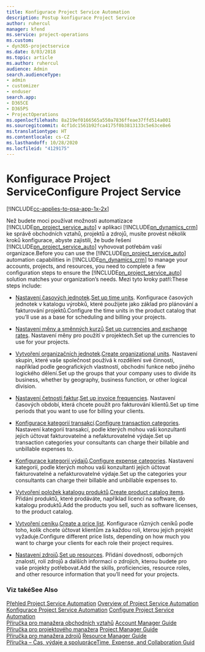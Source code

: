 ```yaml
---
title: Konfigurace Project Service Automation
description: Postup konfigurace Project Service
author: ruhercul
manager: kfend
ms.service: project-operations
ms.custom:
- dyn365-projectservice
ms.date: 8/03/2018
ms.topic: article
ms.author: ruhercul
audience: Admin
search.audienceType:
- admin
- customizer
- enduser
search.app:
- D365CE
- D365PS
- ProjectOperations
ms.openlocfilehash: 8a219ef0166565a550a7836ffeae37ffd514a001
ms.sourcegitcommit: 4cf1dc1561b92fca4175f0b3813133c5e63ce8e6
ms.translationtype: HT
ms.contentlocale: cs-CZ
ms.lasthandoff: 10/28/2020
ms.locfileid: "4129175"
---
```

# <a name="configure-project-service"></a><span data-ttu-id="08368-103">Konfigurace Project Service</span><span class="sxs-lookup"><span data-stu-id="08368-103">Configure Project Service</span></span>

[!INCLUDE[cc-applies-to-psa-app-1x-2x](../includes/cc-applies-to-psa-app-1x-2x.md)]

<span data-ttu-id="08368-104">Než budete moci používat možnosti automatizace [!INCLUDE[pn_project_service_auto](../includes/pn-project-service-auto.md)] v aplikaci [!INCLUDE[pn_dynamics_crm](../includes/pn-dynamics-crm.md)] ke správě obchodních vztahů, projektů a zdrojů, musíte provést několik kroků konfigurace, abyste zajistili, že bude řešení [!INCLUDE[pn_project_service_auto](../includes/pn-project-service-auto.md)] vyhovovat potřebám vaší organizace.</span><span class="sxs-lookup"><span data-stu-id="08368-104">Before you can use the [!INCLUDE[pn_project_service_auto](../includes/pn-project-service-auto.md)] automation capabilities in [!INCLUDE[pn_dynamics_crm](../includes/pn-dynamics-crm.md)] to manage your accounts, projects, and resources, you need to complete a few configuration steps to ensure the [!INCLUDE[pn_project_service_auto](../includes/pn-project-service-auto.md)] solution matches your organization’s needs.</span></span> <span data-ttu-id="08368-105">Mezi tyto kroky patří:</span><span class="sxs-lookup"><span data-stu-id="08368-105">These steps include:</span></span>  
  
-   <span data-ttu-id="08368-106">[Nastavení časových jednotek](../psa/set-up-time-units.md).</span><span class="sxs-lookup"><span data-stu-id="08368-106">[Set up time units](../psa/set-up-time-units.md).</span></span> <span data-ttu-id="08368-107">Konfigurace časových jednotek v katalogu výrobků, které použijete jako základ pro plánování a fakturování projektů.</span><span class="sxs-lookup"><span data-stu-id="08368-107">Configure the time units in the product catalog that you’ll use as a base for scheduling and billing your projects.</span></span>  
  
-   <span data-ttu-id="08368-108">[Nastavení měny a směnných kurzů](../psa/set-up-currencies-exchange-rates.md).</span><span class="sxs-lookup"><span data-stu-id="08368-108">[Set up currencies and exchange rates](../psa/set-up-currencies-exchange-rates.md).</span></span> <span data-ttu-id="08368-109">Nastavení měny pro použití v projektech.</span><span class="sxs-lookup"><span data-stu-id="08368-109">Set up the currencies to use for your projects.</span></span>  
  
-   <span data-ttu-id="08368-110">[Vytvoření organizačních jednotek](../psa/create-organizational-units.md).</span><span class="sxs-lookup"><span data-stu-id="08368-110">[Create organizational units](../psa/create-organizational-units.md).</span></span> <span data-ttu-id="08368-111">Nastavení skupin, které vaše společnost používá k rozdělení své činnosti, například podle geografických vlastností, obchodní funkce nebo jiného logického dělení.</span><span class="sxs-lookup"><span data-stu-id="08368-111">Set up the groups that your company uses to divide its business, whether by geography, business function, or other logical division.</span></span>  
  
-   <span data-ttu-id="08368-112">[Nastavení četnosti faktur](../psa/set-up-invoice-frequencies.md).</span><span class="sxs-lookup"><span data-stu-id="08368-112">[Set up invoice frequencies](../psa/set-up-invoice-frequencies.md).</span></span> <span data-ttu-id="08368-113">Nastavení časových období, která chcete použít pro fakturování klientů.</span><span class="sxs-lookup"><span data-stu-id="08368-113">Set up time periods that you want to use for billing your clients.</span></span>  
  
-   <span data-ttu-id="08368-114">[Konfigurace kategorií transakcí](../psa/configure-transaction-categories.md).</span><span class="sxs-lookup"><span data-stu-id="08368-114">[Configure transaction categories](../psa/configure-transaction-categories.md).</span></span> <span data-ttu-id="08368-115">Nastavení kategorií transakcí, podle kterých mohou vaši konzultanti jejich účtovat fakturovatelné a nefakturovatelné výdaje.</span><span class="sxs-lookup"><span data-stu-id="08368-115">Set up transaction categories your consultants can charge their billable and unbillable expenses to.</span></span>  
  
-   <span data-ttu-id="08368-116">[Konfigurace kategorií výdajů](../psa/configure-expense-categories.md).</span><span class="sxs-lookup"><span data-stu-id="08368-116">[Configure expense categories](../psa/configure-expense-categories.md).</span></span> <span data-ttu-id="08368-117">Nastavení kategorií, podle kterých mohou vaši konzultanti jejich účtovat fakturovatelné a nefakturovatelné výdaje.</span><span class="sxs-lookup"><span data-stu-id="08368-117">Set up the categories your consultants can charge their billable and unbillable expenses to.</span></span>  
  
-   <span data-ttu-id="08368-118">[Vytvoření položek katalogu produktů](../psa/create-product-catalog-items.md).</span><span class="sxs-lookup"><span data-stu-id="08368-118">[Create product catalog items](../psa/create-product-catalog-items.md).</span></span> <span data-ttu-id="08368-119">Přidání produktů, které prodáváte, například licencí na software, do katalogu produktů.</span><span class="sxs-lookup"><span data-stu-id="08368-119">Add the products you sell, such as software licenses, to the product catalog.</span></span>  
  
-   <span data-ttu-id="08368-120">[Vytvoření ceníku](../psa/create-price-list.md).</span><span class="sxs-lookup"><span data-stu-id="08368-120">[Create a price list](../psa/create-price-list.md).</span></span> <span data-ttu-id="08368-121">Konfigurace různých ceníků podle toho, kolik chcete účtovat klientům za každou roli, kterou jejich projekt vyžaduje.</span><span class="sxs-lookup"><span data-stu-id="08368-121">Configure different price lists, depending on how much you want to charge your clients for each role their project requires.</span></span>  
  
-   <span data-ttu-id="08368-122">[Nastavení zdrojů](../psa/set-up-resources.md).</span><span class="sxs-lookup"><span data-stu-id="08368-122">[Set up resources](../psa/set-up-resources.md).</span></span> <span data-ttu-id="08368-123">Přidání dovedností, odborných znalostí, rolí zdrojů a dalších informací o zdrojích, kterou budete pro vaše projekty potřebovat.</span><span class="sxs-lookup"><span data-stu-id="08368-123">Add the skills, proficiencies, resource roles, and other resource information that you’ll need for your projects.</span></span>  
  
### <a name="see-also"></a><span data-ttu-id="08368-124">Viz také</span><span class="sxs-lookup"><span data-stu-id="08368-124">See Also</span></span>  
 <span data-ttu-id="08368-125">[Přehled Project Service Automation](../psa/overview.md) </span><span class="sxs-lookup"><span data-stu-id="08368-125">[Overview of Project Service Automation](../psa/overview.md) </span></span>  
 <span data-ttu-id="08368-126">[Konfigurace Project Service Automation](../psa/configure.md) </span><span class="sxs-lookup"><span data-stu-id="08368-126">[Configure Project Service Automation](../psa/configure.md) </span></span>  
 <span data-ttu-id="08368-127">[Příručka pro manažera obchodních vztahů](../psa/account-manager-guide.md) </span><span class="sxs-lookup"><span data-stu-id="08368-127">[Account Manager Guide](../psa/account-manager-guide.md) </span></span>  
 <span data-ttu-id="08368-128">[Příručka pro projektového manažera](../psa/project-manager-guide.md) </span><span class="sxs-lookup"><span data-stu-id="08368-128">[Project Manager Guide](../psa/project-manager-guide.md) </span></span>  
 <span data-ttu-id="08368-129">[Příručka pro manažera zdrojů](../psa/resource-manager-guide.md) </span><span class="sxs-lookup"><span data-stu-id="08368-129">[Resource Manager Guide](../psa/resource-manager-guide.md) </span></span>  
 [<span data-ttu-id="08368-130">Příručka – Čas, výdaje a spolupráce</span><span class="sxs-lookup"><span data-stu-id="08368-130">Time, Expense, and Collaboration Guid</span></span>](../psa/time-expense-collaboration-guide.md)
